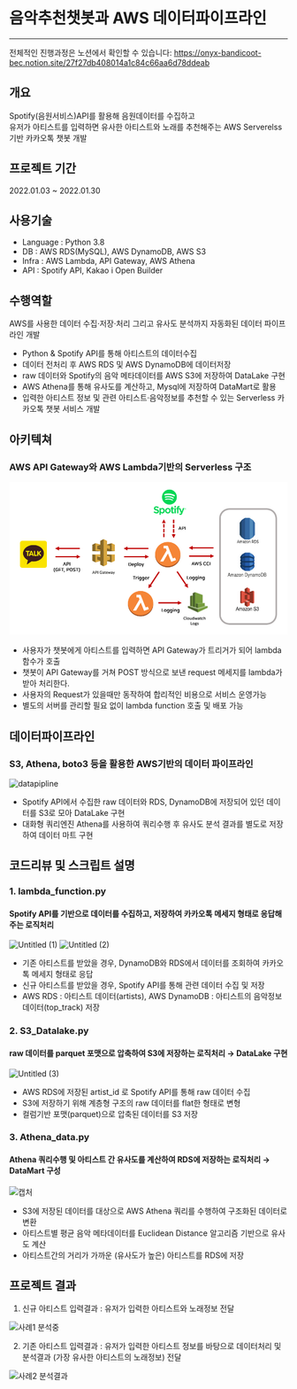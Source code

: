 # 음악추천챗봇과 AWS 데이터파이프라인
<hr>

전체적인 진행과정은 노션에서 확인할 수 있습니다: https://onyx-bandicoot-bec.notion.site/27f27db408014a1c84c66aa6d78ddeab <br>

## 개요
Spotify(음원서비스)API를 활용해 음원데이터를 수집하고 <br>
유저가 아티스트를 입력하면 유사한 아티스트와 노래를 추천해주는 AWS Serverelss기반 카카오톡 챗봇 개발

## 프로젝트 기간 
2022.01.03 ~ 2022.01.30

## 사용기술
- Language : Python 3.8 <br>
- DB : AWS RDS(MySQL), AWS DynamoDB, AWS S3<br>
- Infra : AWS Lambda, API Gateway, AWS Athena<br>
- API : Spotify API, Kakao i Open Builder

## 수행역할 
AWS를 사용한 데이터 수집·저장·처리 그리고 유사도 분석까지 자동화된 데이터 파이프라인 개발
- Python & Spotify API를 통해 아티스트의 데이터수집
- 데이터 전처리 후 AWS RDS 및 AWS DynamoDB에 데이터저장 
- raw 데이터와 Spotify의 음악 메타데이터를 AWS S3에 저장하여 DataLake 구현
- AWS Athena를 통해 유사도를 계산하고, Mysql에 저장하여 DataMart로 활용
- 입력한 아티스트 정보 및 관련 아티스트·음악정보를 추천할 수 있는 Serverless 카카오톡 챗봇 서비스 개발

## 아키텍쳐  
### AWS API Gateway와 AWS Lambda기반의 Serverless 구조

![serverelss2](images/Architecture.png)

- 사용자가 챗봇에게 아티스트를 입력하면 API Gateway가 트리거가 되어 lambda 함수가 호출
- 챗봇이 API Gateway를 거쳐 POST 방식으로 보낸 request 메세지를 lambda가 받아 처리한다.   
- 사용자의 Request가 있을때만 동작하여 합리적인 비용으로 서비스 운영가능
- 별도의 서버를 관리할 필요 없이 lambda function 호출 및 배포 가능 <br>


## 데이터파이프라인 
### S3, Athena, boto3 등을 활용한 AWS기반의 데이터 파이프라인 

![datapipline](images/datapipeline_2.PNG)

- Spotify API에서 수집한 raw 데이터와 RDS, DynamoDB에 저장되어 있던 데이터를 S3로 모아 DataLake 구현 
- 대화형 쿼리엔진 Athena를 사용하여 쿼리수행 후 유사도 분석 결과를 별도로 저장하여 데이터 마트 구현

## 코드리뷰 및 스크립트 설명 

### 1. lambda_function.py
#### Spotify API를 기반으로 데이터를 수집하고, 저장하여 카카오톡 메세지 형태로 응답해주는 로직처리 <br>

![Untitled (1)](https://user-images.githubusercontent.com/78723318/123921481-007ce500-d9c2-11eb-9694-87b4d694c9a5.png)
![Untitled (2)](https://user-images.githubusercontent.com/78723318/123921519-0bd01080-d9c2-11eb-9283-7d0b966fb0db.png)

- 기존 아티스트를 받았을 경우, DynamoDB와 RDS에서 데이터를 조회하여 카카오톡 메세지 형태로 응답
- 신규 아티스트를 받았을 경우, Spotify API를 통해 관련 데이터 수집 및 저장 
- AWS RDS : 아티스트 데이터(artists), AWS DynamoDB : 아티스트의 음악정보 데이터(top_track) 저장

### 2. S3_Datalake.py
#### raw 데이터를 parquet 포맷으로 압축하여 S3에 저장하는 로직처리 → DataLake 구현 <br>

![Untitled (3)](https://user-images.githubusercontent.com/78723318/123921987-8ac54900-d9c2-11eb-998f-46ce5d1c4a64.png)

- AWS RDS에 저장된 artist_id 로 Spotify API를 통해 raw 데이터 수집
- S3에 저장하기 위해 계층형 구조의 raw 데이터를 flat한 형태로 변형
- 컬럼기반 포맷(parquet)으로 압축된 데이터를 S3 저장

### 3. Athena_data.py
#### Athena 쿼리수행 및 아티스트 간 유사도를 계산하여 RDS에 저장하는 로직처리 → DataMart 구성 <br>

![캡처](https://user-images.githubusercontent.com/78723318/124017992-57b2a200-da22-11eb-8a14-51eca5b16202.PNG)

- S3에 저장된 데이터를 대상으로 AWS Athena 쿼리를 수행하여 구조화된 데이터로 변환 
- 아티스트별 평균 음악 메타데이터를 Euclidean Distance 알고리즘 기반으로 유사도 계산
- 아티스트간의 거리가 가까운 (유사도가 높은) 아티스트를 RDS에 저장

## 프로젝트 결과 
1. 신규 아티스트 입력결과 : 유저가 입력한 아티스트와 노래정보 전달

![사례1 분석중](https://user-images.githubusercontent.com/78723318/124323880-fb37ba00-dbbc-11eb-86ac-c511dfb9a8e7.PNG)

2. 기존 아티스트 입력결과 : 유저가 입력한 아티스트 정보를 바탕으로 데이터처리 및 분석결과 (가장 유사한 아티스트의 노래정보) 전달 <br>

![사례2 분석결과](https://user-images.githubusercontent.com/78723318/124323992-291cfe80-dbbd-11eb-9abc-7be9b5ff6835.PNG)
